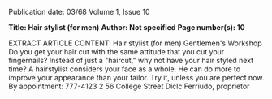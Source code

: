Publication date: 03/68
Volume 1, Issue 10

**Title:  Hair stylist (for men)**
**Author:  Not specified**
**Page number(s): 10**

EXTRACT ARTICLE CONTENT:
Hair stylist (for men) 
Gentlemen's Workshop 
Do you get your hair cut with the same attitude 
that you cut your fingernails? Instead of just a 
"haircut," why not have your hair styled next time? 
A hairstylist considers your face as a whole. He can 
do more to improve your appearance than your tailor. 
Try it, unless you are perfect now. 
By appointment: 777-4123 
2 56 College Street 
Diclc Ferriudo, proprietor